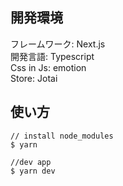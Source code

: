 ## 開発環境
フレームワーク: Next.js  
開発言語: Typescript  
Css in Js: emotion  
Store: Jotai  

## 使い方
```
// install node_modules
$ yarn

//dev app
$ yarn dev
```
